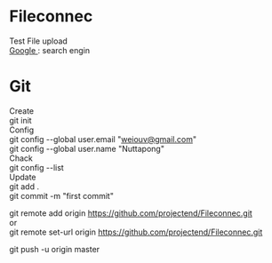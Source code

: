 # Fileconnec
Test File upload <br>
[Google ](https://www.google.com)  : search engin

# Git
Create <br>
git init <br>
Config <br>
git config --global user.email "weiouv@gmail.com" <br>
git config --global user.name "Nuttapong" <br>
Chack <br>
git config --list <br>
Update <br>
git add .  <br>
git commit -m "first commit" <br>

git remote add origin https://github.com/projectend/Fileconnec.git <br>
or <br>
git remote set-url origin https://github.com/projectend/Fileconnec.git <br>

git push -u origin master <br>

